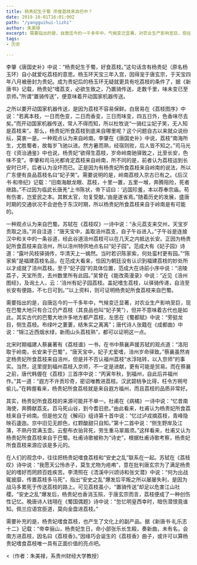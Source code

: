 ```yaml
---
title: 杨贵妃生于蜀 所食荔枝来自巴中？
date: 2019-10-01T16:01:00Z
path: "/yangguihui-lizhi"
author: 朱美禄
excerpt: 需要指出的是，自唐迄今的一千多年中，气候变迁显著，对农业生产影响至巨，现在巴蜀大地只有合江仍产荔枝（其良品也叫“妃子笑”）
tags:
- 历史

---
```

李肇《唐国史补》中说：“杨贵妃生于蜀，好食荔枝。”这句话含有杨贵妃（原名杨玉环）自小就爱吃荔枝的意思。杨玉环天宝三年入宫，因得宠于唐玄宗，于天宝四年八月被册封为贵妃。成为贵妃后的杨玉环无疑就更具有吃荔枝的条件了，据《新唐书》记载，杨贵妃“嗜荔支，必欲生致之，乃置骑传送，走数千里，味未变已至京师。”所谓“置骑传送”，便意味着开动国家机器传送。

之所以要开动国家机器传送，是因为荔枝不容易保鲜。白居易在《荔枝图序》中说：“若离本枝，一日而色变，二日而香变，三日而味变，四五日外，色香味尽去矣。”而开动国家机器传送，常人不得而知，所以杜牧说“一骑红尘妃子笑，无人知是荔枝来”。那么，杨贵妃所食荔枝到底来自哪里呢？这个问题自古以来就众说纷纭，莫衷一是。一种观点认为来自岭南。李肇在《唐国史补》中说，荔枝“南海所生，尤胜蜀者，故每岁飞驰以进。然方暑而熟，经宿则败，后人皆不知之。”司马光在《资治通鉴》中也说，杨贵妃“欲得生荔枝，岁命岭南驰驿致之，比至长安，色味不变”。李肇和司马光都肯定荔枝来自岭南，所不同的是，前者认为荔枝运到长安时已坏，后者认为没坏而已。正是因为有杨贵妃所食荔枝来自岭南的说法，所以广东便有良品荔枝名曰“妃子笑”。需要说明的是，岭南荔枝入京古已有之。《后汉书·和帝纪》记载：“旧南海献龙眼、荔枝，十里一置，五里一堠，奔腾阻险，死者继路。”不过因为临武长唐羌“上书陈状，帝下诏曰：‘远国珍羞，本以荐奉宗庙。苟有伤害，岂爱民之本。其敕太官，勿复受献。’由是遂省焉。”随着历史的发展，盛唐时期的交通状况不会逊色于东汉时期，所以杨贵妃所食荔枝来自于岭南是有可能的。

一种观点认为来自巴蜀。苏轼在《荔枝叹》一诗中说：“永元荔支来交州，天宝岁贡取之涪。”并自注道：“唐天宝中，盖取涪州荔支，自子午谷进入。”子午谷是连接汉中和关中的一条谷道，经此谷道涪州荔枝可以在几天之内抵达长安。正因为杨贵妃所食荔枝来自涪州，所以涪州特供地点名曰“妃子园”。范成大有《妃子园》诗道：“露叶风枝驿骑传，华清天上一嫣然。当时若识陈家紫，何处蛮村更有园。”“陈家紫”是福建荔枝名品，在范成大看来，恰因为朝廷没有认识到福建荔枝的妙处所以才成就了涪州荔枝。至于“妃子园”的具体位置，范成大在诗前小序中说：“涪陵荔子，天宝所贡，去州数里所有此园。”吴曾在《能改斋漫录》中说：“近见《涪州图经》，及询土人，云：‘涪州有妃子园荔枝。盖妃嗜生荔枝，以驿骑传递，自涪至长安有便路，不七日可到。’”以上资料，则可证明杨贵妃所食荔枝来自巴蜀。

需要指出的是，自唐迄今的一千多年中，气候变迁显著，对农业生产影响至巨，现在巴蜀大地只有合江仍产荔枝（其良品也叫“妃子笑”），但并不意味着古代也是如此。其实古代的巴蜀大地许多地方都产荔枝，左思在《蜀都赋》中说：“旁挺龙目，侧生荔枝。布绿叶之萋萋，结朱实之离离”；唐代诗人张籍在《成都曲》中说：“锦江近西烟水绿，新雨山头荔枝熟”，都可以证明这一点。

北宋时期福建人蔡襄著有《荔枝谱》一书，在书中蔡襄声援苏轼的观点道：“洛阳取于岭南，长安来于巴蜀”，“唐天宝中，妃子尤爱嗜，涪州岁命驿致。”蔡襄虽然肯定杨贵妃所食荔枝来自涪州，但是并不否认福州荔枝“水浮陆转，以入京师”的事实。当然，这里提到福州荔枝入京师，不一定是进献，更有可能是贸易。而在蔡襄之前，唐代韩偓在《荔枝》三首序中说：“丙寅年秋，到福州，自此后并福州作。”其一道：“遐方不许贡珍奇，密诏唯教进荔枝。汉武碧桃争比得，枉令方朔号偷儿。”在韩偓看来，杨贵妃所食荔枝就是来自遐方福州，而且荔枝的品质非常好。

其实，杨贵妃所食荔枝的来源可能并不单一。杜甫在《病橘》一诗中说：“忆昔南海使，奔腾献荔支。百马死山谷，到今耆旧悲。”由此看来，杜甫认为杨贵妃所食荔枝来自于岭南。但是他又在《解闷》组诗第十首中说：“忆过泸戎摘荔枝，青峰隐映石逶迤。京中旧见无颜色，红颗酸甜只自知。”第十二首中说：“侧生野岸及江蒲，不熟丹宫满玉壶。云壑布衣骀背死，劳生重马翠眉须。”这样看来，杜甫又认为杨贵妃所食荔枝来自于巴蜀。杜甫诗歌被称为“诗史”，根据杜甫诗歌考察，杨贵妃所食荔枝来源应该是多元的。

在人们的观念中，往往把杨贵妃嗜食荔枝和“安史之乱”联系在一起。苏轼在《荔枝叹》诗中说：“我愿天公怜赤子，莫生尤物为疮痏”，意在批判唐玄宗为了满足杨贵妃的嗜好而罔顾百姓疾苦。李清照在《浯溪中兴颂诗和张文潜》中说：“何为出战辄披靡，传置荔枝多马死”，指出“安史之乱”爆发后平叛之所以屡屡失利，是因为战马多累死于传送荔枝的路上。可见荔枝虽小，“置骑传送”却足以危害江山社稷。“安史之乱”爆发后，杨贵妃也香消玉殒，于唐玄宗而言，荔枝便成了一种创伤性记忆。晚唐诗人钱珝在《蜀国偶题》诗中说：“忽忆明皇西幸时，暗伤潜恨竟谁知。佩兰应语宫臣道，莫向金盘进荔枝。”

需要补充的是，杨贵妃嗜食荔枝，也产生了文化上的副产品。据《新唐书·礼乐志十二》记载：“帝幸骊山，杨贵妃生日，命小部张乐长生殿，奏新曲，未有名，会南方进荔枝，因名曰《荔枝香》。”因缘巧会诞生的《荔枝香》曲子，或许可以算杨贵妃嗜食荔枝唯一具有正面价值的亮点吧。

<（作者：朱美禄，系贵州财经大学教授）